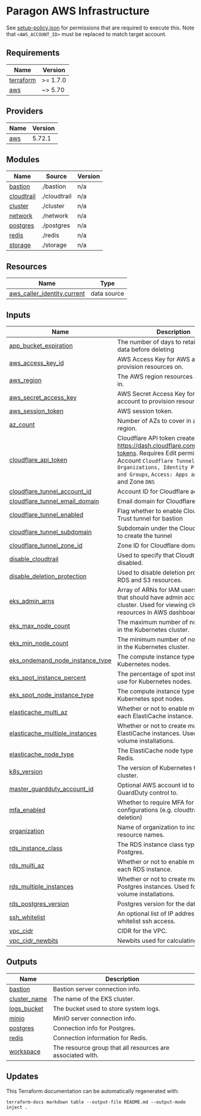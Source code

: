 # Paragon AWS Infrastructure

See [setup-policy.json](../../setup-policy.json) for permissions that are required to execute this. Note that `<AWS_ACCOUNT_ID>` must be replaced to match target account.

<!-- BEGIN_TF_DOCS -->
## Requirements

| Name | Version |
|------|---------|
| <a name="requirement_terraform"></a> [terraform](#requirement\_terraform) | >= 1.7.0 |
| <a name="requirement_aws"></a> [aws](#requirement\_aws) | ~> 5.70 |

## Providers

| Name | Version |
|------|---------|
| <a name="provider_aws"></a> [aws](#provider\_aws) | 5.72.1 |

## Modules

| Name | Source | Version |
|------|--------|---------|
| <a name="module_bastion"></a> [bastion](#module\_bastion) | ./bastion | n/a |
| <a name="module_cloudtrail"></a> [cloudtrail](#module\_cloudtrail) | ./cloudtrail | n/a |
| <a name="module_cluster"></a> [cluster](#module\_cluster) | ./cluster | n/a |
| <a name="module_network"></a> [network](#module\_network) | ./network | n/a |
| <a name="module_postgres"></a> [postgres](#module\_postgres) | ./postgres | n/a |
| <a name="module_redis"></a> [redis](#module\_redis) | ./redis | n/a |
| <a name="module_storage"></a> [storage](#module\_storage) | ./storage | n/a |

## Resources

| Name | Type |
|------|------|
| [aws_caller_identity.current](https://registry.terraform.io/providers/hashicorp/aws/latest/docs/data-sources/caller_identity) | data source |

## Inputs

| Name | Description | Type | Default | Required |
|------|-------------|------|---------|:--------:|
| <a name="input_app_bucket_expiration"></a> [app\_bucket\_expiration](#input\_app\_bucket\_expiration) | The number of days to retain S3 app data before deleting | `number` | `365` | no |
| <a name="input_aws_access_key_id"></a> [aws\_access\_key\_id](#input\_aws\_access\_key\_id) | AWS Access Key for AWS account to provision resources on. | `string` | n/a | yes |
| <a name="input_aws_region"></a> [aws\_region](#input\_aws\_region) | The AWS region resources are created in. | `string` | n/a | yes |
| <a name="input_aws_secret_access_key"></a> [aws\_secret\_access\_key](#input\_aws\_secret\_access\_key) | AWS Secret Access Key for AWS account to provision resources on. | `string` | n/a | yes |
| <a name="input_aws_session_token"></a> [aws\_session\_token](#input\_aws\_session\_token) | AWS session token. | `string` | `null` | no |
| <a name="input_az_count"></a> [az\_count](#input\_az\_count) | Number of AZs to cover in a given region. | `number` | `2` | no |
| <a name="input_cloudflare_api_token"></a> [cloudflare\_api\_token](#input\_cloudflare\_api\_token) | Cloudflare API token created at https://dash.cloudflare.com/profile/api-tokens. Requires Edit permissions on Account `Cloudflare Tunnel`, `Access: Organizations, Identity Providers, and Groups`, `Access: Apps and Policies` and Zone `DNS` | `string` | `"dummy-cloudflare-tokens-must-be-40-chars"` | no |
| <a name="input_cloudflare_tunnel_account_id"></a> [cloudflare\_tunnel\_account\_id](#input\_cloudflare\_tunnel\_account\_id) | Account ID for Cloudflare account | `string` | `""` | no |
| <a name="input_cloudflare_tunnel_email_domain"></a> [cloudflare\_tunnel\_email\_domain](#input\_cloudflare\_tunnel\_email\_domain) | Email domain for Cloudflare access | `string` | `"useparagon.com"` | no |
| <a name="input_cloudflare_tunnel_enabled"></a> [cloudflare\_tunnel\_enabled](#input\_cloudflare\_tunnel\_enabled) | Flag whether to enable Cloudflare Zero Trust tunnel for bastion | `bool` | `false` | no |
| <a name="input_cloudflare_tunnel_subdomain"></a> [cloudflare\_tunnel\_subdomain](#input\_cloudflare\_tunnel\_subdomain) | Subdomain under the Cloudflare Zone to create the tunnel | `string` | `""` | no |
| <a name="input_cloudflare_tunnel_zone_id"></a> [cloudflare\_tunnel\_zone\_id](#input\_cloudflare\_tunnel\_zone\_id) | Zone ID for Cloudflare domain | `string` | `""` | no |
| <a name="input_disable_cloudtrail"></a> [disable\_cloudtrail](#input\_disable\_cloudtrail) | Used to specify that Cloudtrail is disabled. | `bool` | `true` | no |
| <a name="input_disable_deletion_protection"></a> [disable\_deletion\_protection](#input\_disable\_deletion\_protection) | Used to disable deletion protection on RDS and S3 resources. | `bool` | `false` | no |
| <a name="input_eks_admin_arns"></a> [eks\_admin\_arns](#input\_eks\_admin\_arns) | Array of ARNs for IAM users or roles that should have admin access to cluster. Used for viewing cluster resources in AWS dashboard. | `list(string)` | `[]` | no |
| <a name="input_eks_max_node_count"></a> [eks\_max\_node\_count](#input\_eks\_max\_node\_count) | The maximum number of nodes to run in the Kubernetes cluster. | `number` | `30` | no |
| <a name="input_eks_min_node_count"></a> [eks\_min\_node\_count](#input\_eks\_min\_node\_count) | The minimum number of nodes to run in the Kubernetes cluster. | `number` | `4` | no |
| <a name="input_eks_ondemand_node_instance_type"></a> [eks\_ondemand\_node\_instance\_type](#input\_eks\_ondemand\_node\_instance\_type) | The compute instance type to use for Kubernetes nodes. | `string` | `"t3a.large,t3.large"` | no |
| <a name="input_eks_spot_instance_percent"></a> [eks\_spot\_instance\_percent](#input\_eks\_spot\_instance\_percent) | The percentage of spot instances to use for Kubernetes nodes. | `number` | `75` | no |
| <a name="input_eks_spot_node_instance_type"></a> [eks\_spot\_node\_instance\_type](#input\_eks\_spot\_node\_instance\_type) | The compute instance type to use for Kubernetes spot nodes. | `string` | `"t3a.large,t3.large"` | no |
| <a name="input_elasticache_multi_az"></a> [elasticache\_multi\_az](#input\_elasticache\_multi\_az) | Whether or not to enable multi-AZ in each ElastiCache instance. | `bool` | `true` | no |
| <a name="input_elasticache_multiple_instances"></a> [elasticache\_multiple\_instances](#input\_elasticache\_multiple\_instances) | Whether or not to create multiple ElastiCache instances. Used for higher volume installations. | `bool` | `true` | no |
| <a name="input_elasticache_node_type"></a> [elasticache\_node\_type](#input\_elasticache\_node\_type) | The ElastiCache node type used for Redis. | `string` | `"cache.r6g.large"` | no |
| <a name="input_k8s_version"></a> [k8s\_version](#input\_k8s\_version) | The version of Kubernetes to run in the cluster. | `string` | `"1.31"` | no |
| <a name="input_master_guardduty_account_id"></a> [master\_guardduty\_account\_id](#input\_master\_guardduty\_account\_id) | Optional AWS account id to delegate GuardDuty control to. | `string` | `null` | no |
| <a name="input_mfa_enabled"></a> [mfa\_enabled](#input\_mfa\_enabled) | Whether to require MFA for certain configurations (e.g. cloudtrail s3 bucket deletion) | `bool` | `false` | no |
| <a name="input_organization"></a> [organization](#input\_organization) | Name of organization to include in resource names. | `string` | n/a | yes |
| <a name="input_rds_instance_class"></a> [rds\_instance\_class](#input\_rds\_instance\_class) | The RDS instance class type used for Postgres. | `string` | `"db.t4g.small"` | no |
| <a name="input_rds_multi_az"></a> [rds\_multi\_az](#input\_rds\_multi\_az) | Whether or not to enable multi-AZ in each RDS instance. | `bool` | `true` | no |
| <a name="input_rds_multiple_instances"></a> [rds\_multiple\_instances](#input\_rds\_multiple\_instances) | Whether or not to create multiple Postgres instances. Used for higher volume installations. | `bool` | `true` | no |
| <a name="input_rds_postgres_version"></a> [rds\_postgres\_version](#input\_rds\_postgres\_version) | Postgres version for the database. | `string` | `"14"` | no |
| <a name="input_ssh_whitelist"></a> [ssh\_whitelist](#input\_ssh\_whitelist) | An optional list of IP addresses to whitelist ssh access. | `string` | `""` | no |
| <a name="input_vpc_cidr"></a> [vpc\_cidr](#input\_vpc\_cidr) | CIDR for the VPC. | `string` | `"10.0.0.0/16"` | no |
| <a name="input_vpc_cidr_newbits"></a> [vpc\_cidr\_newbits](#input\_vpc\_cidr\_newbits) | Newbits used for calculating subnets. | `number` | `3` | no |

## Outputs

| Name | Description |
|------|-------------|
| <a name="output_bastion"></a> [bastion](#output\_bastion) | Bastion server connection info. |
| <a name="output_cluster_name"></a> [cluster\_name](#output\_cluster\_name) | The name of the EKS cluster. |
| <a name="output_logs_bucket"></a> [logs\_bucket](#output\_logs\_bucket) | The bucket used to store system logs. |
| <a name="output_minio"></a> [minio](#output\_minio) | MinIO server connection info. |
| <a name="output_postgres"></a> [postgres](#output\_postgres) | Connection info for Postgres. |
| <a name="output_redis"></a> [redis](#output\_redis) | Connection information for Redis. |
| <a name="output_workspace"></a> [workspace](#output\_workspace) | The resource group that all resources are associated with. |
<!-- END_TF_DOCS -->

## Updates

This Terraform documentation can be automatically regenerated with:

```
terraform-docs markdown table --output-file README.md --output-mode inject .
```
